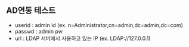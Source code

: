 ## AD연동 테스트
- userid : admin id (ex. n=Administrator,cn=admin,dc=admin,dc=com)
- passwd : admin pw
- url : LDAP 서버에서 사용하고 있는 IP (ex. LDAP://127.0.0.1)
